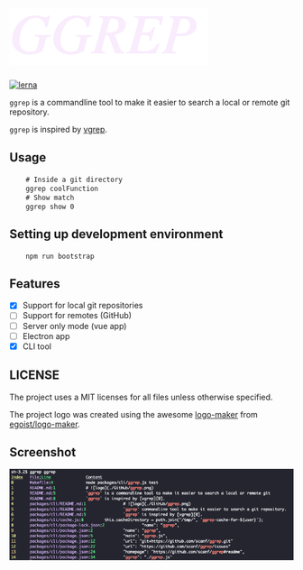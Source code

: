 # ![logo](./static/ggrep.png)

[![lerna](https://img.shields.io/badge/maintained%20with-lerna-cc00ff.svg)](https://lernajs.io/)

`ggrep` is a commandline tool to make it easier to search a local or remote git
repository.

`ggrep` is inspired by [vgrep][0].

## Usage

        # Inside a git directory
        ggrep coolFunction
        # Show match
        ggrep show 0

## Setting up development environment

        npm run bootstrap

## Features

- [X] Support for local git repositories
- [ ] Support for remotes (GitHub)
- [ ] Server only mode (vue app)
- [ ] Electron app
- [X] CLI tool

## LICENSE

The project uses a MIT licenses for all files unless otherwise specified.

The project logo was created using the awesome [logo-maker](https://logo-maker.egoist.sh/) from [egoist/logo-maker](https://github.com/egoist/logo-maker).

[0]: https://github.com/vrothberg/vgrep

## Screenshot

![screenshot](./static/screenshot.png)
